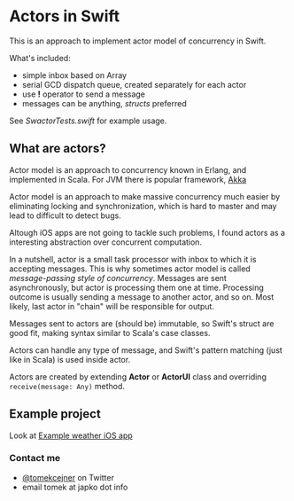 # Actors in Swift

This is an approach to implement actor model of concurrency in Swift.

What's included:

  * simple inbox based on Array
  * serial GCD dispatch queue, created separately for each actor
  * use **!** operator to send a message
  * messages can be anything, *structs* preferred
  
See *SwactorTests.swift* for example usage.

## What are actors?

Actor model is an approach to concurrency known in Erlang, and implemented in Scala. For JVM there is popular framework, [Akka](http://www.akka.io)

Actor model is an approach to make massive concurrency much easier by eliminating locking and synchronization, which is hard to master and may lead to difficult to detect bugs.

Altough iOS apps are not going to tackle such problems, I found actors as a interesting abstraction over concurrent computation. 

In a nutshell, actor is a small task processor with inbox to which it is accepting messages. This is why sometimes actor model is called *message-passing style of concurrency*. Messages are sent asynchronously, but actor is processing them one at time. Processing outcome is usually sending a message to another actor, and so on.
Most likely, last actor in "chain" will be responsible for output.

Messages sent to actors are (should be) immutable, so Swift's struct are good fit, making syntax similar to Scala's case classes.

Actors can handle any type of message, and Swift's pattern matching (just like in Scala) is used inside actor.

Actors are created by extending **Actor** or **ActorUI** class and overriding `receive(message: Any)` method.

## Example project

Look at [Example weather iOS app](https://github.com/tomekc/SwiftActorWeather)

### Contact me

   * [@tomekcejner](http://twitter.com/tomekcejner) on Twitter
   * email tomek at japko dot info
   